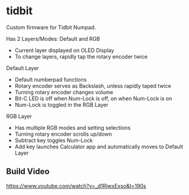 # tidbit
Custom firmware for Tidbit Numpad.

Has 2 Layers/Modes: Default and RGB
- Current layer displayed on OLED Display
- To change layers, rapidly tap the rotary encoder twice

Default Layer
- Default numberpad functions
- Rotary encoder serves as Backslash, unless rapidly taped twice
- Turning rotary encoder changes volume
- Bit-C LED is off when Num-Lock is off, on when Num-Lock is on
- Num-Lock is toggled in the RGB Layer

RGB Layer
- Has multiple RGB modes and setting selections
- Turning rotary encoder scrolls up/down
- Subtract key toggles Num-Lock
- Add key launches Calculator app and automatically moves to Default Layer

Build Video
- 
https://www.youtube.com/watch?v=_d1RjwxExso&t=190s

